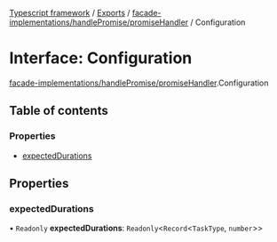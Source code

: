 [Typescript framework](../index.md) / [Exports](../modules.md) / [facade-implementations/handlePromise/promiseHandler](../modules/facade_implementations_handlePromise_promiseHandler.md) / Configuration

# Interface: Configuration

[facade-implementations/handlePromise/promiseHandler](../modules/facade_implementations_handlePromise_promiseHandler.md).Configuration

## Table of contents

### Properties

- [expectedDurations](facade_implementations_handlePromise_promiseHandler.Configuration.md#expecteddurations)

## Properties

### expectedDurations

• `Readonly` **expectedDurations**: `Readonly`<`Record`<`TaskType`, `number`\>\>
